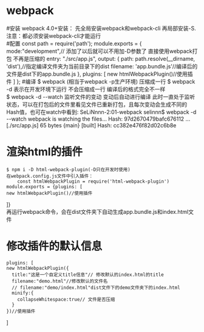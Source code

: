 # webpack

#安装 
webpack 4.0+安装：
    先全局安装webpack和webpack-cli 再局部安装-S.注意：都必须安装webpack-cli才能运行    
#配置
const path = require('path');
module.exports = {
  mode:"development",// 添加了以后就可以不用加-D参数了 直接使用webpack打包 不再是压缩的
  entry: "./src/app.js",
  output: {
    path: path.resolve(__dirname, 'dist'),//指定编译文件夹为当前目录下的dist
    filename: 'app.bundle.js'//编译后的文件是dist下的app.bundle.js
  },
  plugins: [
    new htmlWebpackPlugin()//使用插件
  ]
};
#编译
 $ webpack (相当于webpack -p生产环境)
    压缩成一行
 $ webpack -d
    表示在开发环境下运行 不会压缩成一行 编译后的格式完全不一样       
  $ webpack -d --watch
    监听文件的变动 变动后自动进行编译 此时一直处于监听状态，可以在打包后的文件里看见文件已重新打包，且每次变动会生成不同的Hash值，也可在watch中看到:
    SeLiNnnn-2:01-webpack selinnn$ webpack -d --watch
    webpack is watching the files…
    Hash: 97d2670479bafc676112
    ...
    [./src/app.js] 65 bytes {main} [built]
    Hash: cc382e476f82d02c6b8e   
# 渲染html的插件
    $ npm i -D html-webpack-plugin(-D只在开发时使用)
    在webpack.config.js文件中引入插件：
        const htmlWebpackPlugin = require('html-webpack-plugin')
    module.exports = {plugins: [
    new htmlWebpackPlugin()//使用插件
  ]}   
    再运行webpack命令，会在dist文件夹下自动生成app.bundle.js和index.html文件
# 修改插件的默认信息
    plugins: [
    new htmlWebpackPlugin({
      title:"这是一个自定义title信息"// 修改默认的index.html的title
      filename:"demo.html"//修改默认的文件名
      // filename:"demo/index.html"dist文件下的demo文件夹下的index.html
      minify:{
        collapseWhitespace:true// 文件是否压缩
      }
    })//使用插件
  ]    
  
  
